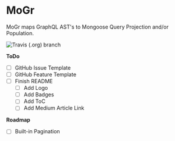 # MoGr
MoGr maps GraphQL AST's to Mongoose Query Projection and/or Population.

![Travis (.org) branch](https://img.shields.io/travis/nicky-lenaers/mogr/master.svg?style=flat-square)

**ToDo**
- [ ] GitHub Issue Template
- [ ] GitHub Feature Template
- [ ] Finish README
  - [ ] Add Logo
  - [ ] Add Badges
  - [ ] Add ToC
  - [ ] Add Medium Article Link

**Roadmap**
- [ ] Built-in Pagination
